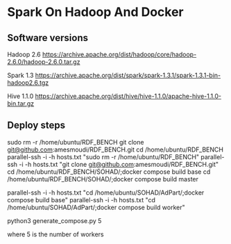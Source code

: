 # Spark On Hadoop And Docker
## Software versions
Hadoop 2.6
https://archive.apache.org/dist/hadoop/core/hadoop-2.6.0/hadoop-2.6.0.tar.gz

Spark 1.3
https://archive.apache.org/dist/spark/spark-1.3.1/spark-1.3.1-bin-hadoop2.6.tgz

Hive 1.1.0
https://archive.apache.org/dist/hive/hive-1.1.0/apache-hive-1.1.0-bin.tar.gz

## Deploy steps

sudo rm -r /home/ubuntu/RDF_BENCH
git clone git@github.com:amesmoudi/RDF_BENCH.git
cd /home/ubuntu/RDF_BENCH
parallel-ssh -i -h hosts.txt "sudo rm -r /home/ubuntu/RDF_BENCH"
parallel-ssh -i -h hosts.txt "git clone git@github.com:amesmoudi/RDF_BENCH.git"
cd /home/ubuntu/RDF_BENCH/SOHAD/;docker compose build base
cd /home/ubuntu/RDF_BENCH/SOHAD/;docker compose build master

parallel-ssh -i -h hosts.txt "cd /home/ubuntu/SOHAD/AdPart/;docker compose build base"
parallel-ssh -i -h hosts.txt "cd /home/ubuntu/SOHAD/AdPart/;docker compose build worker"

python3 generate_compose.py 5

where 5 is the number of workers






